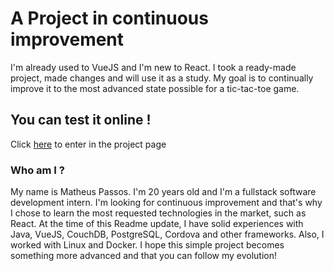 # A Project in continuous improvement

I'm already used to VueJS and I'm new to React. I took a ready-made project, made changes and will use it as a study. My goal is to continually improve it to the most advanced state possible for a tic-tac-toe game.

## You can test it online !

Click [here](https://react-tic-tac-toe-henna-mu.vercel.app/) to enter in the project page

### Who am I ? 

My name is Matheus Passos. I'm 20 years old and I'm a fullstack software development intern. I'm looking for continuous improvement and that's why I chose to learn the most requested technologies in the market, such as React.
At the time of this Readme update, I have solid experiences with Java, VueJS, CouchDB, PostgreSQL, Cordova and other frameworks. Also, I worked with Linux and Docker.
I hope this simple project becomes something more advanced and that you can follow my evolution!
